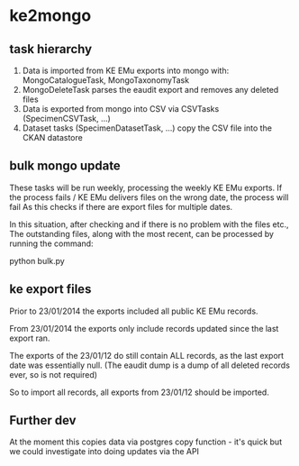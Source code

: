 ke2mongo
========

task hierarchy
--------------

1. Data is imported from KE EMu exports into mongo with: MongoCatalogueTask, MongoTaxonomyTask
2. MongoDeleteTask parses the eaudit export and removes any deleted files
3. Data is exported from mongo into CSV via CSVTasks (SpecimenCSVTask, ...)
4. Dataset tasks (SpecimenDatasetTask, ...) copy the CSV file into the CKAN datastore


bulk mongo update
-----------------

These tasks will be run weekly, processing the weekly KE EMu exports.
If the process fails / KE EMu delivers files on the wrong date, the process will fail
As this checks if there are export files for multiple dates.

In this situation, after checking and if there is no problem with the files etc.,
The outstanding files, along with the most recent, can be processed by running the command:

python bulk.py


ke export files
---------------

Prior to 23/01/2014 the exports included all public KE EMu records.

From 23/01/2014 the exports only include records updated since the last export ran.

The exports of the 23/01/12 do still contain ALL records, as the last export date was essentially null.
(The eaudit dump is a dump of all deleted records ever, so is not required)


So to import all records, all exports from 23/01/12 should be imported.


Further dev
-----------

At the moment this copies data via postgres copy function - it's quick but we could investigate into doing updates via the API













